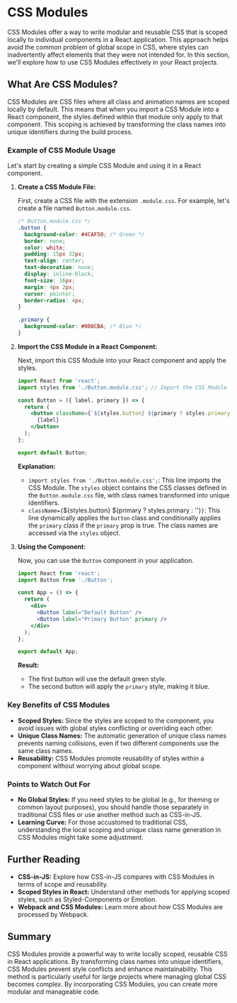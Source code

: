 # CSS Modules

CSS Modules offer a way to write modular and reusable CSS that is scoped locally to individual components in a React application. This approach helps avoid the common problem of global scope in CSS, where styles can inadvertently affect elements that they were not intended for. In this section, we'll explore how to use CSS Modules effectively in your React projects.

## What Are CSS Modules?

CSS Modules are CSS files where all class and animation names are scoped locally by default. This means that when you import a CSS Module into a React component, the styles defined within that module only apply to that component. This scoping is achieved by transforming the class names into unique identifiers during the build process.

### Example of CSS Module Usage

Let's start by creating a simple CSS Module and using it in a React component.

1. **Create a CSS Module File:**

   First, create a CSS file with the extension `.module.css`. For example, let's create a file named `Button.module.css`.

   ```css
   /* Button.module.css */
   .button {
     background-color: #4CAF50; /* Green */
     border: none;
     color: white;
     padding: 15px 32px;
     text-align: center;
     text-decoration: none;
     display: inline-block;
     font-size: 16px;
     margin: 4px 2px;
     cursor: pointer;
     border-radius: 4px;
   }

   .primary {
     background-color: #008CBA; /* Blue */
   }
   ```

2. **Import the CSS Module in a React Component:**

   Next, import this CSS Module into your React component and apply the styles.

   ```jsx
   import React from 'react';
   import styles from './Button.module.css'; // Import the CSS Module

   const Button = ({ label, primary }) => {
     return (
       <button className={`${styles.button} ${primary ? styles.primary : ''}`}>
         {label}
       </button>
     );
   };

   export default Button;
   ```

   **Explanation:**

   - `import styles from './Button.module.css';`: This line imports the CSS Module. The `styles` object contains the CSS classes defined in the `Button.module.css` file, with class names transformed into unique identifiers.
   - `className={`${styles.button} ${primary ? styles.primary : ''}`}`: This line dynamically applies the `button` class and conditionally applies the `primary` class if the `primary` prop is true. The class names are accessed via the `styles` object.

3. **Using the Component:**

   Now, you can use the `Button` component in your application.

   ```jsx
   import React from 'react';
   import Button from './Button';

   const App = () => {
     return (
       <div>
         <Button label="Default Button" />
         <Button label="Primary Button" primary />
       </div>
     );
   };

   export default App;
   ```

   **Result:**
   - The first button will use the default green style.
   - The second button will apply the `primary` style, making it blue.

### Key Benefits of CSS Modules

- **Scoped Styles:** Since the styles are scoped to the component, you avoid issues with global styles conflicting or overriding each other.
- **Unique Class Names:** The automatic generation of unique class names prevents naming collisions, even if two different components use the same class names.
- **Reusability:** CSS Modules promote reusability of styles within a component without worrying about global scope.

### Points to Watch Out For

- **No Global Styles:** If you need styles to be global (e.g., for theming or common layout purposes), you should handle those separately in traditional CSS files or use another method such as CSS-in-JS.
- **Learning Curve:** For those accustomed to traditional CSS, understanding the local scoping and unique class name generation in CSS Modules might take some adjustment.

## Further Reading

- **CSS-in-JS:** Explore how CSS-in-JS compares with CSS Modules in terms of scope and reusability.
- **Scoped Styles in React:** Understand other methods for applying scoped styles, such as Styled-Components or Emotion.
- **Webpack and CSS Modules:** Learn more about how CSS Modules are processed by Webpack.

## Summary

CSS Modules provide a powerful way to write locally scoped, reusable CSS in React applications. By transforming class names into unique identifiers, CSS Modules prevent style conflicts and enhance maintainability. This method is particularly useful for large projects where managing global CSS becomes complex. By incorporating CSS Modules, you can create more modular and manageable code.